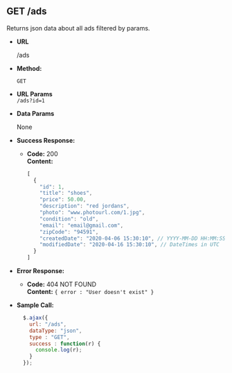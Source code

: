 **GET /ads**
----
  Returns json data about all ads filtered by params. 

* **URL**

  /ads

* **Method:**

  `GET`
  
*  **URL Params** <br />
  `/ads?id=1`

* **Data Params**

  None

* **Success Response:**

  * **Code:** 200 <br />
    **Content:** 
    ```javascript
    [
      {
        "id": 1,
        "title": "shoes",
        "price": 50.00,
        "description": "red jordans",
        "photo": "www.photourl.com/1.jpg",
        "condition": "old",
        "email": "email@gmail.com",
        "zipCode": "94591",
        "createdDate": "2020-04-06 15:30:10", // YYYY-MM-DD HH:MM:SS
        "modifiedDate": "2020-04-16 15:30:10", // DateTimes in UTC
      }
    ]
    ```
 
* **Error Response:**

  * **Code:** 404 NOT FOUND <br />
    **Content:** `{ error : "User doesn't exist" }`

* **Sample Call:**

  ```javascript
    $.ajax({
      url: "/ads",
      dataType: "json",
      type : "GET",
      success : function(r) {
        console.log(r);
      }
    });
  ```
  